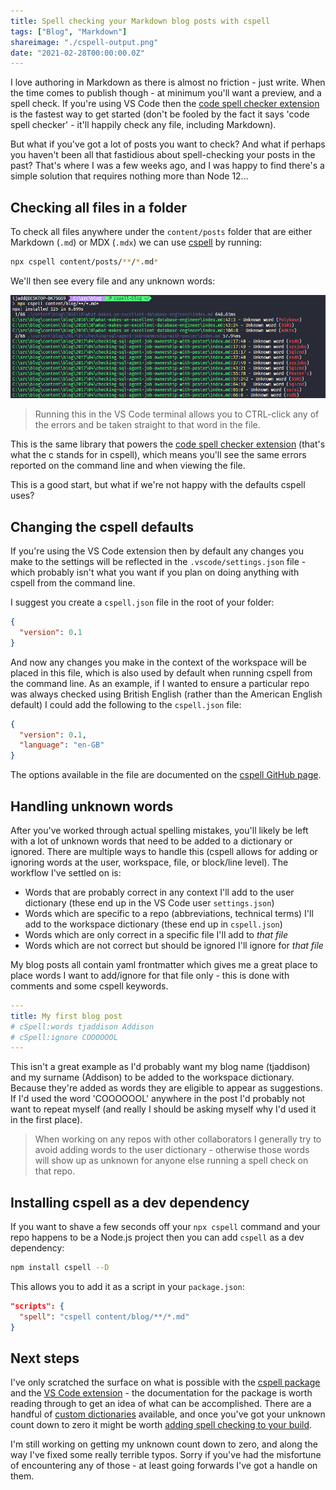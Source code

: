 ```yaml
---
title: Spell checking your Markdown blog posts with cspell
tags: ["Blog", "Markdown"]
shareimage: "./cspell-output.png"
date: "2021-02-28T00:00:00.0Z"
---
```


I love authoring in Markdown as there is almost no friction - just write. When the time comes to publish though - at minimum you'll want a preview, and a spell check. If you're using VS Code then the [code spell checker extension] is the fastest way to get started (don't be fooled by the fact it says 'code spell checker' - it'll happily check any file, including Markdown).

But what if you've got a lot of posts you want to check? And what if perhaps you haven't been all that fastidious about spell-checking your posts in the past? That's where I was a few weeks ago, and I was happy to find there's a simple solution that requires nothing more than Node 12...

## Checking all files in a folder

To check all files anywhere under the `content/posts` folder that are either Markdown (`.md`) or MDX (`.mdx`) we can use [cspell] by running:

```bash
npx cspell content/posts/**/*.md*
```

We'll then see every file and any unknown words:

![cspell command line output](./cspell-output.png)

> Running this in the VS Code terminal allows you to CTRL-click any of the errors and be taken straight to that word in the file.

This is the same library that powers the [code spell checker extension] (that's what the c stands for in cspell), which means you'll see the same errors reported on the command line and when viewing the file.

This is a good start, but what if we're not happy with the defaults cspell uses?

## Changing the cspell defaults

If you're using the VS Code extension then by default any changes you make to the settings will be reflected in the `.vscode/settings.json` file - which probably isn't what you want if you plan on doing anything with cspell from the command line.

I suggest you create a `cspell.json` file in the root of your folder:

```json
{
  "version": 0.1
}
```

And now any changes you make in the context of the workspace will be placed in this file, which is also used by default when running cspell from the command line. As an example, if I wanted to ensure a particular repo was always checked using British English (rather than the American English default) I could add the following to the `cspell.json` file:

```json
{
  "version": 0.1,
  "language": "en-GB"
}
```

The options available in the file are documented on the [cspell GitHub page][cspell].

## Handling unknown words

After you've worked through actual spelling mistakes, you'll likely be left with a lot of unknown words that need to be added to a dictionary or ignored. There are multiple ways to handle this (cspell allows for adding or ignoring words at the user, workspace, file, or block/line level). The workflow I've settled on is:

- Words that are probably correct in any context I'll add to the user dictionary (these end up in the VS Code user `settings.json`)
- Words which are specific to a repo (abbreviations, technical terms) I'll add to the workspace dictionary (these end up in `cspell.json`)
- Words which are only correct in a specific file I'll add to _that file_
- Words which are not correct but should be ignored I'll ignore for _that file_

My blog posts all contain yaml frontmatter which gives me a great place to place words I want to add/ignore for that file only - this is done with comments and some cspell keywords.

```yaml
---
title: My first blog post
# cSpell:words tjaddison Addison
# cSpell:ignore COOOOOOL
---

```

This isn't a great example as I'd probably want my blog name (tjaddison) and my surname (Addison) to be added to the workspace dictionary. Because they're added as words they are eligible to appear as suggestions. If I'd used the word 'COOOOOOL' anywhere in the post I'd probably not want to repeat myself (and really I should be asking myself why I'd used it in the first place).

> When working on any repos with other collaborators I generally try to avoid adding words to the user dictionary - otherwise those words will show up as unknown for anyone else running a spell check on that repo.

## Installing cspell as a dev dependency

If you want to shave a few seconds off your `npx cspell` command and your repo happens to be a Node.js project then you can add `cspell` as a dev dependency:

```bash
npm install cspell --D
```

This allows you to add it as a script in your `package.json`:

```json
"scripts": {
  "spell": "cspell content/blog/**/*.md"
}
```

## Next steps

I've only scratched the surface on what is possible with the [cspell package][cspell] and the [VS Code extension][code spell checker extension] - the documentation for the package is worth reading through to get an idea of what can be accomplished. There are a handful of [custom dictionaries] available, and once you've got your unknown count down to zero it might be worth [adding spell checking to your build].

I'm still working on getting my unknown count down to zero, and along the way I've fixed some really terrible typos. Sorry if you've had the misfortune of encountering any of those - at least going forwards I've got a handle on them.

[code spell checker extension]: https://marketplace.visualstudio.com/items?itemName=streetsidesoftware.code-spell-checker
[cspell]: https://github.com/streetsidesoftware/cspell/tree/master/packages/cspell
[custom dictionaries]: https://github.com/streetsidesoftware/cspell-dicts
[adding spell checking to your build]: https://seankilleen.com/2021/01/adding-spell-checking-to-my-blogs-build-process-with-github-actions-and-cspell/
